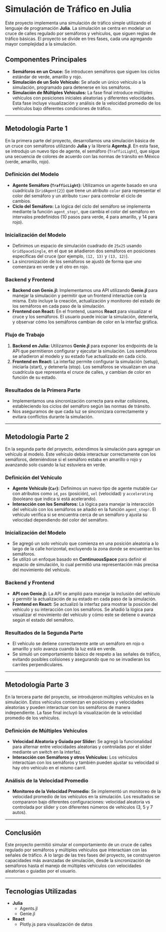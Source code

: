 # Simulación de Tráfico en Julia

Este proyecto implementa una simulación de tráfico simple utilizando el lenguaje de programación **Julia**. La simulación se centra en modelar un cruce de calles regulado por semáforos y vehículos, que siguen reglas de tráfico básicas. El proyecto se divide en tres fases, cada una agregando mayor complejidad a la simulación.

## Componentes Principales

- **Semáforos en un Cruce:** Se introducen semáforos que siguen los ciclos estándar de verde, amarillo y rojo.
- **Simulación de un Solo Vehículo:** Se añade un único vehículo a la simulación, programado para detenerse en los semáforos.
- **Simulación de Múltiples Vehículos:** La fase final introduce múltiples vehículos con posiciones iniciales aleatorias y diferentes velocidades. Esta fase incluye visualización y análisis de la velocidad promedio de los vehículos bajo diferentes condiciones de tráfico.

---

## Metodología Parte 1

En la primera parte del proyecto, desarrollamos una simulación básica de un cruce con semáforos utilizando **Julia** y la librería **Agents.jl**. En esta fase, se introdujo un nuevo tipo de agente, el semáforo (`TrafficLight`), que sigue una secuencia de colores de acuerdo con las normas de tránsito en México (verde, amarillo, rojo).

### Definición del Modelo

- **Agente Semáforo (`TrafficLight`):** Utilizamos un agente basado en una cuadrícula (`GridAgent{2}`) que tiene un atributo `color` para representar el color del semáforo y un atributo `timer` para controlar el ciclo de cambios.
- **Ciclo del Semáforo:** La lógica del ciclo del semáforo se implementa mediante la función `agent_step!`, que cambia el color del semáforo en intervalos predefinidos (10 pasos para verde, 4 para amarillo, y 14 para rojo).

### Inicialización del Modelo

- Definimos un espacio de simulación cuadrado de `25x25` usando `GridSpaceSingle`, en el que se añadieron dos semáforos en posiciones específicas del cruce (por ejemplo, `(12, 13)` y `(13, 12)`).
- La sincronización de los semáforos se ajustó de forma que uno comenzara en verde y el otro en rojo.

### Backend y Frontend

- **Backend con Genie.jl:** Implementamos una API utilizando **Genie.jl** para manejar la simulación y permitir que un frontend interactúe con la misma. Esto incluye la creación, actualización y monitoreo del estado de los semáforos en cada paso de la simulación.
- **Frontend con React:** En el frontend, usamos **React** para visualizar el cruce y los semáforos. El usuario puede iniciar la simulación, detenerla, y observar cómo los semáforos cambian de color en la interfaz gráfica.

### Flujo de Trabajo

1. **Backend en Julia:** Utilizamos **Genie.jl** para exponer los endpoints de la API que permitieron configurar y ejecutar la simulación. Los semáforos se añadieron al modelo y su estado fue actualizado en cada ciclo.
2. **Frontend en React:** La interfaz permite configurar la simulación (setup), iniciarla (start), y detenerla (stop). Los semáforos se visualizan en una cuadrícula que representa el cruce de calles, y cambian de color en función de su estado.

### Resultados de la Primera Parte

- Implementamos una sincronización correcta para evitar colisiones, estableciendo los ciclos del semáforo según las normas de tránsito.
- Nos aseguramos de que cada luz se sincronizara correctamente y evitara conflictos durante la simulación.

---

## Metodología Parte 2

En la segunda parte del proyecto, extendimos la simulación para agregar un vehículo al modelo. Este vehículo debía interactuar correctamente con los semáforos, deteniéndose si el semáforo estaba en amarillo o rojo y avanzando solo cuando la luz estuviera en verde.

### Definición del Vehículo

- **Agente Vehículo (`Car`):** Definimos un nuevo tipo de agente mutable `Car` con atributos como `id`, `pos` (posición), `vel` (velocidad) y `accelerating` (booleano que indica si está acelerando).
- **Interacción con los Semáforos:** La lógica para manejar la interacción del vehículo con los semáforos se añadió en la función `agent_step!`. El vehículo verifica si se encuentra cerca de un semáforo y ajusta su velocidad dependiendo del color del semáforo.

### Inicialización del Modelo

- Se agregó un solo vehículo que comienza en una posición aleatoria a lo largo de la calle horizontal, excluyendo la zona donde se encuentran los semáforos.
- Se utilizó un enfoque basado en **ContinuousSpace** para definir el espacio de simulación, lo cual permitió una representación más precisa del movimiento del vehículo.

### Backend y Frontend

- **API con Genie.jl:** La API se amplió para manejar la inclusión del vehículo y permitir la actualización de su estado en cada paso de la simulación.
- **Frontend en React:** Se actualizó la interfaz para mostrar la posición del vehículo y su interacción con los semáforos. Se añadió la lógica para visualizar el movimiento del vehículo y cómo este se detiene o avanza según el estado del semáforo.

### Resultados de la Segunda Parte

- El vehículo se detiene correctamente ante un semáforo en rojo o amarillo y solo avanza cuando la luz está en verde.
- Se simuló un comportamiento básico de respeto a las señales de tráfico, evitando posibles colisiones y asegurando que no se invadieran los carriles perpendiculares.

---

## Metodología Parte 3

En la tercera parte del proyecto, se introdujeron múltiples vehículos en la simulación. Estos vehículos comienzan en posiciones y velocidades aleatorias y pueden interactuar con los semáforos de manera independiente. La fase final incluyó la visualización de la velocidad promedio de los vehículos.

### Definición de Múltiples Vehículos

- **Velocidad Aleatoria y Guiada por Slider:** Se agregó la funcionalidad para alternar entre velocidades aleatorias y controladas por el slider mediante un switch en la interfaz.
- **Interacción con Semáforos y otros Vehículos:** Los vehículos interactúan con los semáforos y también pueden ajustar su velocidad si hay otro vehículo en el mismo carril.

### Análisis de la Velocidad Promedio

- **Monitoreo de la Velocidad Promedio:** Se implementó un monitoreo de la velocidad promedio de los vehículos en la simulación. Los resultados se compararon bajo diferentes configuraciones: velocidad aleatoria vs controlada por slider y con diferentes números de vehículos (3, 5 y 7 autos).

---

## Conclusión

Este proyecto permitió simular el comportamiento de un cruce de calles regulado por semáforos y múltiples vehículos que interactúan con las señales de tráfico. A lo largo de las tres fases del proyecto, se construyeron capacidades más avanzadas de simulación, desde la sincronización de semáforos hasta el manejo de múltiples vehículos con velocidades aleatorias o guiadas por el usuario.

---

## Tecnologías Utilizadas

- **Julia**
  - Agents.jl
  - Genie.jl
- **React**
  - Plotly.js para visualización de datos
